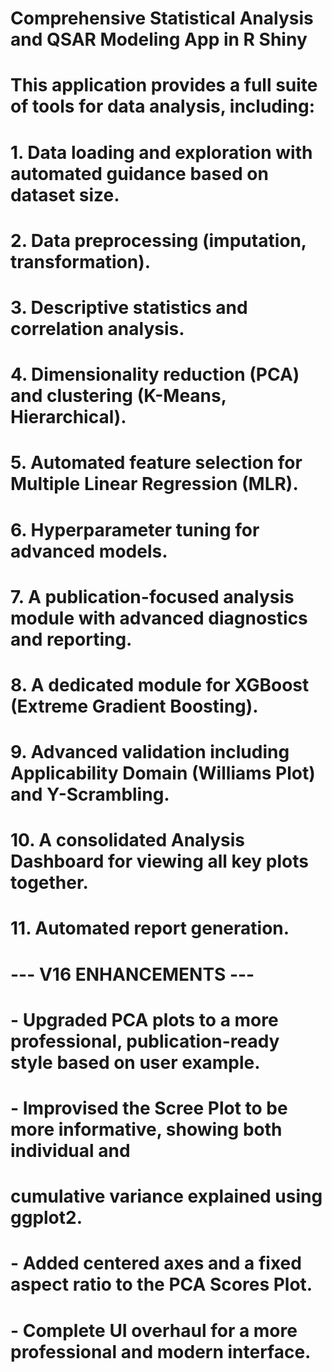 # Comprehensive Statistical Analysis and QSAR Modeling App in R Shiny
#
# This application provides a full suite of tools for data analysis, including:
# 1. Data loading and exploration with automated guidance based on dataset size.
# 2. Data preprocessing (imputation, transformation).
# 3. Descriptive statistics and correlation analysis.
# 4. Dimensionality reduction (PCA) and clustering (K-Means, Hierarchical).
# 5. Automated feature selection for Multiple Linear Regression (MLR).
# 6. Hyperparameter tuning for advanced models.
# 7. A publication-focused analysis module with advanced diagnostics and reporting.
# 8. A dedicated module for XGBoost (Extreme Gradient Boosting).
# 9. Advanced validation including Applicability Domain (Williams Plot) and Y-Scrambling.
# 10. A consolidated Analysis Dashboard for viewing all key plots together.
# 11. Automated report generation.
#
# --- V16 ENHANCEMENTS ---
# - Upgraded PCA plots to a more professional, publication-ready style based on user example.
# - Improvised the Scree Plot to be more informative, showing both individual and
#   cumulative variance explained using ggplot2.
# - Added centered axes and a fixed aspect ratio to the PCA Scores Plot.
# - Complete UI overhaul for a more professional and modern interface.

